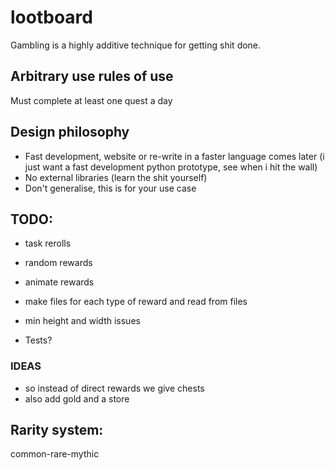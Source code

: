 # lootboard
Gambling is a highly additive technique for getting shit done.

## Arbitrary use rules of use
Must complete at least one quest a day

## Design philosophy
- Fast development, website or re-write in a faster language comes later (i just want a fast development python prototype, see when i hit the wall)
- No external libraries (learn the shit yourself)
- Don't generalise, this is for your use case

## TODO:
 - task rerolls
 - random rewards
 - animate rewards
 - make files for each type of reward and read from files
 - min height and width issues

 - Tests?

### IDEAS
 - so instead of direct rewards we give chests
 - also add gold and a store

## Rarity system:
common-rare-mythic

